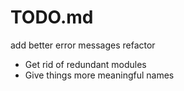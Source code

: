 # TODO.md

add better error messages
refactor
  * Get rid of redundant modules
  * Give things more meaningful names